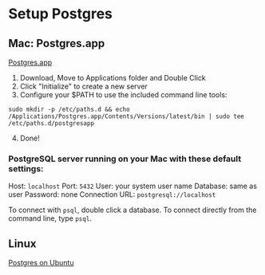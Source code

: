 # Setup Postgres


## Mac: Postgres.app
[Postgres.app](https://postgresapp.com/)

1. Download, Move to Applications folder and Double Click
2. Click "Initialize" to create a new server
3. Configure your $PATH to use the included command line tools:

`sudo mkdir -p /etc/paths.d &&
echo /Applications/Postgres.app/Contents/Versions/latest/bin | sudo tee /etc/paths.d/postgresapp`

4. Done!

### PostgreSQL server running on your Mac with these default settings:

Host: `localhost`
Port: `5432`
User: your system user name
Database: same as user
Password: none
Connection URL: `postgresql://localhost`

To connect with `psql`, double click a database. To connect directly from the command line, type `psql`.


## Linux

[Postgres on Ubuntu](https://www.digitalocean.com/community/tutorials/how-to-install-and-use-postgresql-on-ubuntu-16-04)
